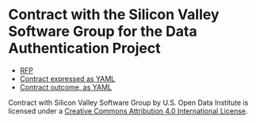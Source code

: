 # Contract with the Silicon Valley Software Group for the Data Authentication Project

* [RFP](RFP.md)
* [Contract expressed as YAML](contract.yaml)
* [Contract outcome, as YAML](outcome.yaml)

<span xmlns:dct="http://purl.org/dc/terms/" href="http://purl.org/dc/dcmitype/Dataset" property="dct:title" rel="dct:type">Contract with Silicon Valley Software Group</span> by <span xmlns:cc="http://creativecommons.org/ns#" property="cc:attributionName">U.S. Open Data Institute</span> is licensed under a <a rel="license" href="http://creativecommons.org/licenses/by/4.0/">Creative Commons Attribution 4.0 International License</a>.

